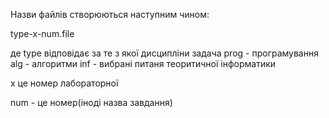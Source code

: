 Назви файлів створюються наступним чином:

type-x-num.file

де type відповідає за те з якої дисципліни задача
prog - програмування
alg - алгоритми
inf - вибрані питаня теоритичної інформатики

x це номер лабораторної

num - це номер(іноді назва завдання)

